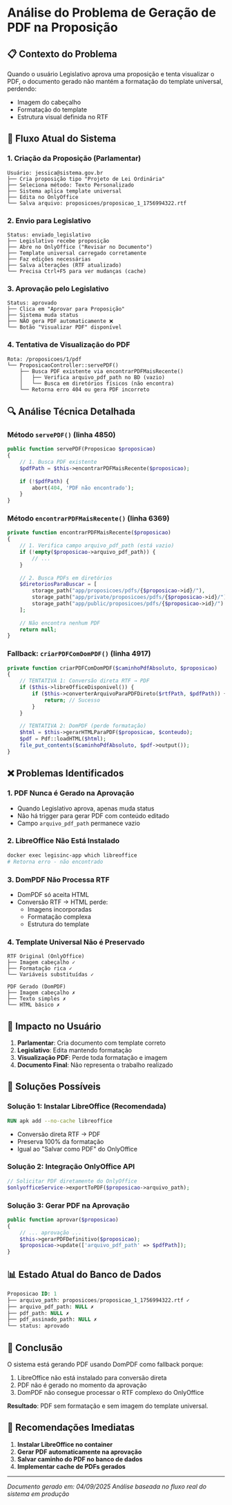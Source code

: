 # Análise do Problema de Geração de PDF na Proposição

## 📋 Contexto do Problema

Quando o usuário Legislativo aprova uma proposição e tenta visualizar o PDF, o documento gerado não mantém a formatação do template universal, perdendo:
- Imagem do cabeçalho
- Formatação do template
- Estrutura visual definida no RTF

## 🔄 Fluxo Atual do Sistema

### 1. **Criação da Proposição (Parlamentar)**
```
Usuário: jessica@sistema.gov.br
├── Cria proposição tipo "Projeto de Lei Ordinária"
├── Seleciona método: Texto Personalizado
├── Sistema aplica template universal
├── Edita no OnlyOffice
└── Salva arquivo: proposicoes/proposicao_1_1756994322.rtf
```

### 2. **Envio para Legislativo**
```
Status: enviado_legislativo
├── Legislativo recebe proposição
├── Abre no OnlyOffice ("Revisar no Documento")
├── Template universal carregado corretamente
├── Faz edições necessárias
├── Salva alterações (RTF atualizado)
└── Precisa Ctrl+F5 para ver mudanças (cache)
```

### 3. **Aprovação pelo Legislativo**
```
Status: aprovado
├── Clica em "Aprovar para Proposição"
├── Sistema muda status
├── NÃO gera PDF automaticamente ❌
└── Botão "Visualizar PDF" disponível
```

### 4. **Tentativa de Visualização do PDF**
```
Rota: /proposicoes/1/pdf
└── ProposicaoController::servePDF()
    ├── Busca PDF existente via encontrarPDFMaisRecente()
    │   ├── Verifica arquivo_pdf_path no BD (vazio)
    │   └── Busca em diretórios físicos (não encontra)
    └── Retorna erro 404 ou gera PDF incorreto
```

## 🔍 Análise Técnica Detalhada

### Método `servePDF()` (linha 4850)
```php
public function servePDF(Proposicao $proposicao)
{
    // 1. Busca PDF existente
    $pdfPath = $this->encontrarPDFMaisRecente($proposicao);
    
    if (!$pdfPath) {
        abort(404, 'PDF não encontrado');
    }
}
```

### Método `encontrarPDFMaisRecente()` (linha 6369)
```php
private function encontrarPDFMaisRecente($proposicao)
{
    // 1. Verifica campo arquivo_pdf_path (está vazio)
    if (!empty($proposicao->arquivo_pdf_path)) {
        // ...
    }
    
    // 2. Busca PDFs em diretórios
    $diretoriosParaBuscar = [
        storage_path("app/proposicoes/pdfs/{$proposicao->id}/"),
        storage_path("app/private/proposicoes/pdfs/{$proposicao->id}/"),
        storage_path("app/public/proposicoes/pdfs/{$proposicao->id}/")
    ];
    
    // Não encontra nenhum PDF
    return null;
}
```

### Fallback: `criarPDFComDomPDF()` (linha 4917)
```php
private function criarPDFComDomPDF($caminhoPdfAbsoluto, $proposicao)
{
    // TENTATIVA 1: Conversão direta RTF → PDF
    if ($this->libreOfficeDisponivel()) {
        if ($this->converterArquivoParaPDFDireto($rtfPath, $pdfPath)) {
            return; // Sucesso
        }
    }
    
    // TENTATIVA 2: DomPDF (perde formatação)
    $html = $this->gerarHTMLParaPDF($proposicao, $conteudo);
    $pdf = Pdf::loadHTML($html);
    file_put_contents($caminhoPdfAbsoluto, $pdf->output());
}
```

## ❌ Problemas Identificados

### 1. **PDF Nunca é Gerado na Aprovação**
- Quando Legislativo aprova, apenas muda status
- Não há trigger para gerar PDF com conteúdo editado
- Campo `arquivo_pdf_path` permanece vazio

### 2. **LibreOffice Não Está Instalado**
```bash
docker exec legisinc-app which libreoffice
# Retorna erro - não encontrado
```

### 3. **DomPDF Não Processa RTF**
- DomPDF só aceita HTML
- Conversão RTF → HTML perde:
  - Imagens incorporadas
  - Formatação complexa
  - Estrutura do template

### 4. **Template Universal Não é Preservado**
```
RTF Original (OnlyOffice)
├── Imagem cabeçalho ✓
├── Formatação rica ✓
└── Variáveis substituídas ✓

PDF Gerado (DomPDF)
├── Imagem cabeçalho ✗
├── Texto simples ✗
└── HTML básico ✗
```

## 🎯 Impacto no Usuário

1. **Parlamentar**: Cria documento com template correto
2. **Legislativo**: Edita mantendo formatação
3. **Visualização PDF**: Perde toda formatação e imagem
4. **Documento Final**: Não representa o trabalho realizado

## 🔧 Soluções Possíveis

### Solução 1: Instalar LibreOffice (Recomendada)
```dockerfile
RUN apk add --no-cache libreoffice
```
- Conversão direta RTF → PDF
- Preserva 100% da formatação
- Igual ao "Salvar como PDF" do OnlyOffice

### Solução 2: Integração OnlyOffice API
```php
// Solicitar PDF diretamente do OnlyOffice
$onlyofficeService->exportToPDF($proposicao->arquivo_path);
```

### Solução 3: Gerar PDF na Aprovação
```php
public function aprovar($proposicao)
{
    // ... aprovação ...
    $this->gerarPDFDefinitivo($proposicao);
    $proposicao->update(['arquivo_pdf_path' => $pdfPath]);
}
```

## 📊 Estado Atual do Banco de Dados

```sql
Proposicao ID: 1
├── arquivo_path: proposicoes/proposicao_1_1756994322.rtf ✓
├── arquivo_pdf_path: NULL ✗
├── pdf_path: NULL ✗
├── pdf_assinado_path: NULL ✗
└── status: aprovado
```

## 🚨 Conclusão

O sistema está gerando PDF usando DomPDF como fallback porque:
1. LibreOffice não está instalado para conversão direta
2. PDF não é gerado no momento da aprovação
3. DomPDF não consegue processar o RTF complexo do OnlyOffice

**Resultado**: PDF sem formatação e sem imagem do template universal.

## 📝 Recomendações Imediatas

1. **Instalar LibreOffice no container**
2. **Gerar PDF automaticamente na aprovação**
3. **Salvar caminho do PDF no banco de dados**
4. **Implementar cache de PDFs gerados**

---

*Documento gerado em: 04/09/2025*
*Análise baseada no fluxo real do sistema em produção*